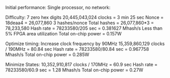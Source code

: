 Initial performance:
Single processor, no network:

Difficulty: 7 zero hex digits
20,445,043,024 clocks = 3 min 25 sec
Nonce = 18deaa4 = 26,077,860
3 hashes/nonce
Total hashes = 26,077,860*3 = 78,233,580
Hash rate = 78233580/205 sec = 0.381627 Mhash/s
Less than 5% FPGA area utilization
Total on-chip power = 0.157W

Optimize timing:
Increase clock frequency by 90MHz
15,359,860,129 clocks / 190MHz = 80.84 sec
Hash rate = 78233580/80.84 sec = 0.967758 Mhash/s
Total on-chip power = 0.285W

Minimize States:
10,352,910,817 clocks / 170MHz = 60.9 sec
Hash rate = 78233580/60.9 sec = 1.28 Mhash/s
Total on-chip power = 0.27W


